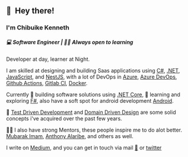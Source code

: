 ## 👋 &nbsp;Hey there! 

### I'm Chibuike Kenneth

##### 💻 Software Engineer | 👨🏽‍ Always open to learning

Developer at day, learner at Night.

I am skilled at designing and building Saas applications using [C#](https://docs.microsoft.com/en-us/dotnet/csharp/), [.NET](https://dotnet.microsoft.com/apps/aspnet), [JavaScript](https://developer.mozilla.org/en-US/docs/Web/javascript), and [NestJS](https://nestjs.com/), with a lot of DevOps in [Azure](https://dev.azure.com/), [Azure DevOps](https://azure.microsoft.com/en-in/services/devops/), [Github Actions](https://github.com/features/actions), [Gitlab CI](https://docs.gitlab.com/ee/ci/), [Docker](https://www.docker.com/).

Currently 🔭 building software solutions using [.NET Core](https://docs.microsoft.com/en-us/dotnet/core/about), 🌱 learning and exploring  [F#](https://docs.microsoft.com/en-us/dotnet/fsharp/), also have a soft spot for android development [Android](https://developer.android.com/).

🧪 [Test Driven Development](https://martinfowler.com/bliki/TestDrivenDevelopment.html) and [Domain Driven Design](https://martinfowler.com/tags/domain%20driven%20design.html) are some solid concepts i've acquired over the past few years.

👨🏽‍ I also have strong Mentors, these people inspire me to do alot better. [Mubarak Imam](https://github.com/mimam419), [Anthony Alaribe](https://github.com/tonyalaribe), and others as well.

I write on [Medium](https://chibuikekenneth.medium.com/), and you can get in touch via mail [📨](mailto:chibuikekenneth003@gmail.com) or [twitter](https://twitter.com/chibuikekenn)
